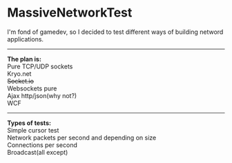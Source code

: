 # MassiveNetworkTest

I'm fond of gamedev, so I decided to test different ways of building netword applications.

<hr />

<b>The plan is:</b><br>
Pure TCP/UDP sockets<br>
Kryo.net<br>
<strike>Socket.io<br></strike>
Websockets pure<br>
Ajax http/json(why not?)<br>
WCF<br>

<hr>
<b>Types of tests:</b><br>
Simple cursor test<br>
Network packets per second and depending on size<br>
Connections per second<br>
Broadcast(all except)<br>
